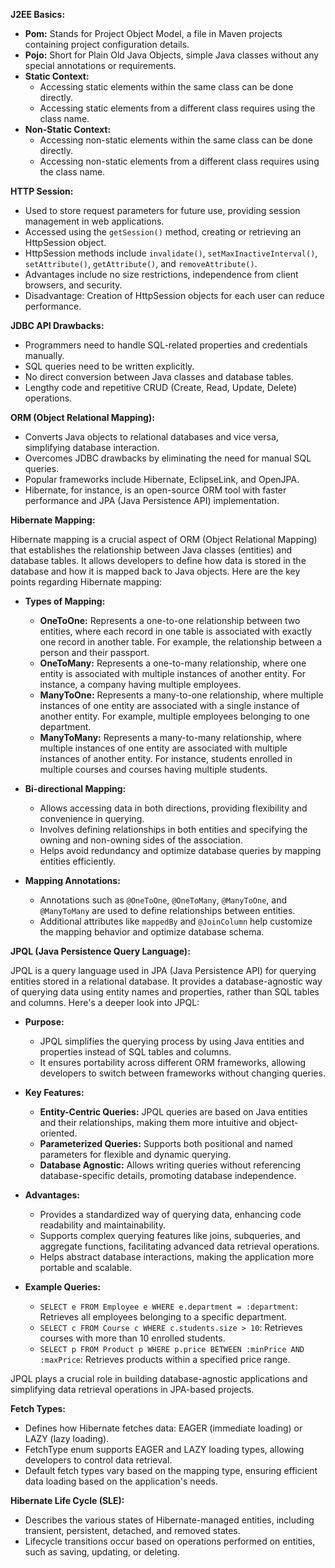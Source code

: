 **J2EE Basics:**
- **Pom:** Stands for Project Object Model, a file in Maven projects containing project configuration details.
- **Pojo:** Short for Plain Old Java Objects, simple Java classes without any special annotations or requirements.
- **Static Context:**
  - Accessing static elements within the same class can be done directly.
  - Accessing static elements from a different class requires using the class name.
- **Non-Static Context:**
  - Accessing non-static elements within the same class can be done directly.
  - Accessing non-static elements from a different class requires using the class name.

**HTTP Session:**
- Used to store request parameters for future use, providing session management in web applications.
- Accessed using the `getSession()` method, creating or retrieving an HttpSession object.
- HttpSession methods include `invalidate()`, `setMaxInactiveInterval()`, `setAttribute()`, `getAttribute()`, and `removeAttribute()`.
- Advantages include no size restrictions, independence from client browsers, and security.
- Disadvantage: Creation of HttpSession objects for each user can reduce performance.

**JDBC API Drawbacks:**
- Programmers need to handle SQL-related properties and credentials manually.
- SQL queries need to be written explicitly.
- No direct conversion between Java classes and database tables.
- Lengthy code and repetitive CRUD (Create, Read, Update, Delete) operations.

**ORM (Object Relational Mapping):**
- Converts Java objects to relational databases and vice versa, simplifying database interaction.
- Overcomes JDBC drawbacks by eliminating the need for manual SQL queries.
- Popular frameworks include Hibernate, EclipseLink, and OpenJPA.
- Hibernate, for instance, is an open-source ORM tool with faster performance and JPA (Java Persistence API) implementation.

**Hibernate Mapping:**

Hibernate mapping is a crucial aspect of ORM (Object Relational Mapping) that establishes the relationship between Java classes (entities) and database tables. It allows developers to define how data is stored in the database and how it is mapped back to Java objects. Here are the key points regarding Hibernate mapping:

- **Types of Mapping:**
  - **OneToOne:** Represents a one-to-one relationship between two entities, where each record in one table is associated with exactly one record in another table. For example, the relationship between a person and their passport.
  - **OneToMany:** Represents a one-to-many relationship, where one entity is associated with multiple instances of another entity. For instance, a company having multiple employees.
  - **ManyToOne:** Represents a many-to-one relationship, where multiple instances of one entity are associated with a single instance of another entity. For example, multiple employees belonging to one department.
  - **ManyToMany:** Represents a many-to-many relationship, where multiple instances of one entity are associated with multiple instances of another entity. For instance, students enrolled in multiple courses and courses having multiple students.

- **Bi-directional Mapping:**
  - Allows accessing data in both directions, providing flexibility and convenience in querying.
  - Involves defining relationships in both entities and specifying the owning and non-owning sides of the association.
  - Helps avoid redundancy and optimize database queries by mapping entities efficiently.

- **Mapping Annotations:**
  - Annotations such as `@OneToOne`, `@OneToMany`, `@ManyToOne`, and `@ManyToMany` are used to define relationships between entities.
  - Additional attributes like `mappedBy` and `@JoinColumn` help customize the mapping behavior and optimize database schema.

**JPQL (Java Persistence Query Language):**

JPQL is a query language used in JPA (Java Persistence API) for querying entities stored in a relational database. It provides a database-agnostic way of querying data using entity names and properties, rather than SQL tables and columns. Here's a deeper look into JPQL:

- **Purpose:**
  - JPQL simplifies the querying process by using Java entities and properties instead of SQL tables and columns.
  - It ensures portability across different ORM frameworks, allowing developers to switch between frameworks without changing queries.

- **Key Features:**
  - **Entity-Centric Queries:** JPQL queries are based on Java entities and their relationships, making them more intuitive and object-oriented.
  - **Parameterized Queries:** Supports both positional and named parameters for flexible and dynamic querying.
  - **Database Agnostic:** Allows writing queries without referencing database-specific details, promoting database independence.

- **Advantages:**
  - Provides a standardized way of querying data, enhancing code readability and maintainability.
  - Supports complex querying features like joins, subqueries, and aggregate functions, facilitating advanced data retrieval operations.
  - Helps abstract database interactions, making the application more portable and scalable.

- **Example Queries:**
  - `SELECT e FROM Employee e WHERE e.department = :department`: Retrieves all employees belonging to a specific department.
  - `SELECT c FROM Course c WHERE c.students.size > 10`: Retrieves courses with more than 10 enrolled students.
  - `SELECT p FROM Product p WHERE p.price BETWEEN :minPrice AND :maxPrice`: Retrieves products within a specified price range.

JPQL plays a crucial role in building database-agnostic applications and simplifying data retrieval operations in JPA-based projects.


**Fetch Types:**
- Defines how Hibernate fetches data: EAGER (immediate loading) or LAZY (lazy loading).
- FetchType enum supports EAGER and LAZY loading types, allowing developers to control data retrieval.
- Default fetch types vary based on the mapping type, ensuring efficient data loading based on the application's needs.

**Hibernate Life Cycle (SLE):**
- Describes the various states of Hibernate-managed entities, including transient, persistent, detached, and removed states.
- Lifecycle transitions occur based on operations performed on entities, such as saving, updating, or deleting.
